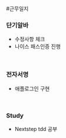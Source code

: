 #근무일지 


### 단기알바
- 수정사항 체크
- 나이스 패스인증 진행

<br>

### 전자서명
- 애플로그인 구현

<br>

### Study
- Nextstep tdd 공부